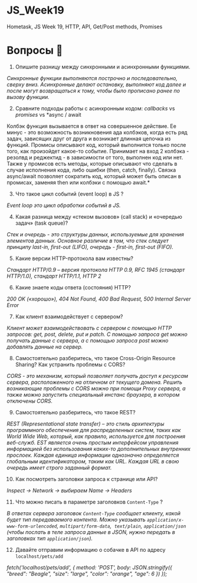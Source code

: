 # JS_Week19
Hometask, JS Week 19, HTTP, API, Get/Post methods, Promises

# Вопросы 💎

1. Опишите разницу между синхронными и асинхронными функциями.

*Синхронные функции выполняются построчно и последовательно, сверху вниз. 
Асинхронные делают остановку, выполняют код далее и после могут возвращаться к тому, чтобы было прописано ранее по вызову функции.*

2. Сравните подходы работы с асинхронным кодом: *сallbacks* vs *promises* vs *async / await

Колбэк функция вызывается в ответ на совершенное действие. Ее минус - это возможность возникновения ада колбэков, когда есть ряд задач, зависящих друг от друга и возникает длинная цепочка из функций. 
Промисы описывают код, который выполнится только после того, как произойдет какое-то событие. Принимает на вход 2 колбэка - резолвд и реджектид - в зависимости от того, выполнен код или нет. Также у промисов есть методы, которые описывают что сделать в случае исполнения кода, либо ошибки (then, catch, finally).
Связка async/await позволяет сократить код, который может быть описан в промисах, заменяя then или колбэки с помощью await.*

3. Что такое цикл событий (event loop) в JS ?

*Event loop это цикл обработки событий в JS.*

4. Какая разница между «стеком вызовов» (call stack) и «очередью задач» (task queue)?

*Стек и очередь - это структуры данных, используемые для хранения элементов данных. 
Основное различие в том, что стек следует принципу last-in, first-out (LIFO), очередь -  first-in, first-out (FIFO).*

5. Какие версии HTTP-протокола вам известны?

*Стандарт HTTP/0.9 – версия протокола HTTP 0.9, RFC 1945 (стандарт HTTP/1.0), стандарт HTTP/1.1, HTTP 2*

6. Какие знаете коды ответа (состояния) HTTP?

*200 OK («хорошо»), 404 Not Found, 400 Bad Request, 500 Internal Server Error*

7. Как клиент взаимодействует с сервером?

*Клиент может взаимодействовать с сервером с помощью HTTP запросов: 
get, post, delete, put и patch. С помощью запроса get можно получать данные с сервера, а с помощью запроса post можно добавлять данные на сервер.* 

8. Самостоятельно разберитесь, что такое Cross-Origin Resource Sharing? Как устранить проблемы с CORS?

*CORS - это механизм, который позволяет получать доступ к ресурсам сервера, расположенного на отличном от текущего домена.* 
*Решить возникающие проблемы с CORS можно при помощи Proxy сервера, а также можно запустить специальный инстанс браузера, в котором отключены CORS.*

9. Самостоятельно разберитесь, что такое REST?

*REST (Representational state transfer) – это стиль архитектуры программного обеспечения для распределенных систем, таких как World Wide Web, который, как правило, используется для построения веб-служб. EST является очень простым интерфейсом управления информацией без использования каких-то дополнительных внутренних прослоек. Каждая единица информации однозначно определяется глобальным идентификатором, таким как URL. Каждая URL в свою очередь имеет строго заданный формат.*

10. Как посмотреть заголовки запроса к странице или API?

*Inspect → Network → выбираем Name → Headers*

11. Что можно писать в параметре заголовков `Content-Type` ?

*В ответах сервера заголовок `Content-Type` сообщает клиенту, какой будет тип передаваемого контента. Можно указывать `application/x-www-form-urlencoded`, `multipart/form-data`,  `text/plain`, `application/json` (чтобы послать в теле запроса данные в JSON, нужно передать в заголовках тип `application/json`).*

12. Давайте отправим информацию о собачке в API по адресу `localhost/pets/add` 

*fetch('localhost/pets/add', {
method: 'POST',
body: JSON.stringify({
"breed": "Beagle",
"size": "large",
"color": "orange",
"age": 6
})
});*
